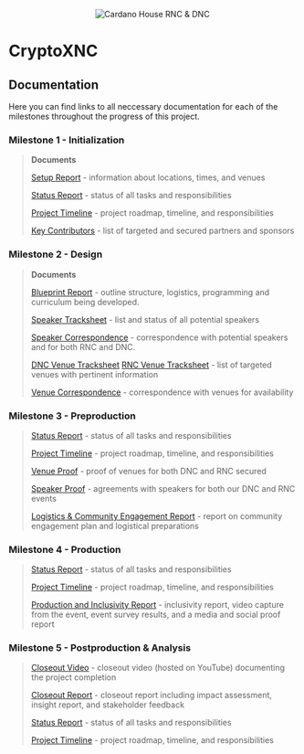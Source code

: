 <p align="center">
  <img src="https://objects-us-east-1.dream.io/website-backup-wsc/Assets/github/Picture2.png" alt="Cardano House RNC & DNC">
</p>

# CryptoXNC

## Documentation

Here you can find links to all neccessary documentation for each of the milestones throughout the progress of this project.
### Milestone 1 - Initialization
>**Documents**
>
>[Setup Report](M1_Initialization/CryptoRNCDNC_Setup_Report.pdf) - information about locations, times, and venues
>
>[Status Report](M1_Initialization/CryptoRNCDNC_Status_Report.pdf) - status of all tasks and responsibilities
>
>[Project Timeline](M1_Initialization/CryptoRNCDNC_Project_Timeline.pdf) - project roadmap, timeline, and responsibilities
>
>[Key Contributors](M1_Initialization/CryptoRNCDNC_Key_Contributors.pdf) - list of targeted and secured partners and sponsors

### Milestone 2 - Design
>**Documents**
>
>[Blueprint Report](M2_Design/CryptoXNC_Design_Blueprint.pdf) - outline structure, logistics, programming and curriculum being developed.
>
>[Speaker Tracksheet](M2_Design/CryptoXNC_Speaker_Tracksheet.pdf) - list and status of all potential speakers
>
>[Speaker Correspondence](M2_Design/CryptoXNC_Speaker_Correspondence.pdf) - correspondence with potential speakers and for both RNC and DNC.
>
>[DNC Venue Tracksheet](M2_Design/CryptoXNC_Venue_Tracksheet_-_DNC_Venues.pdf) [RNC Venue Tracksheet](M2_Design/CryptoXNC_Venue_Tracksheet_-_RNC_Venues.pdf) - list of targeted venues with pertinent information
>
>[Venue Correspondence](M2_Design/CryptoXNC_Venue_Correspondence.pdf) - correspondence with venues for availability

### Milestone 3 - Preproduction
>
>[Status Report](M3_Preproduction/CryptoXNC_Project_Status_M3.pdf) - status of all tasks and responsibilities
>
>[Project Timeline](M3_Preproduction/CryptoXNC_Project_Timeline_M3.pdf) - project roadmap, timeline, and responsibilities
>
>[Venue Proof](M3_Preproduction/Venue_Agreements_m3.pdf) - proof of venues for both DNC and RNC secured
>
>[Speaker Proof](M3_Preproduction/Speaker_Agreements_m3.pdf) - agreements with speakers for both our DNC and RNC events
>
>[Logistics & Community Engagement Report](M3_Preproduction/CryptoXNC_Logistics_and_Community_Engagement_Report.pdf) - report on community engagement plan and logistical preparations
>

### Milestone 4 - Production
>
>[Status Report](M4_Production/CryptoXNC_Project_Status_M4.pdf) - status of all tasks and responsibilities
>
>[Project Timeline](M4_Production/CryptoXNC_Project_Timeline_M4.pdf) - project roadmap, timeline, and responsibilities
>
>[Production and Inclusivity Report](M4_Production/CryptoXNC_Production_and_Inclusivity_Report.pdf) - inclusivity report, video capture from the event, event survey results, and a media and social proof report
>
### Milestone 5 - Postproduction & Analysis
>
>[Closeout Video](https://youtu.be/KNMbjO_EcFU) - closeout video (hosted on YouTube) documenting the project completion
>
>[Closeout Report](M5_Post_Production/CryptoXNC_Closeout_Report.pdf) - closeout report including impact assessment, insight report, and stakeholder feedback
>
>[Status Report](M5_Post_Production/CryptoXNC_Project_Status_M5Final.pdf) - status of all tasks and responsibilities
>
>[Project Timeline](M5_Post_Production/CryptoXNC_Project_Timeline_M5Final.pdf) - project roadmap, timeline, and responsibilities
>